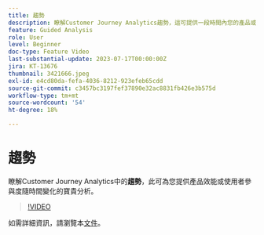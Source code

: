 ```yaml
---
title: 趨勢
description: 瞭解Customer Journey Analytics趨勢，這可提供一段時間內您的產品或使用者參與度績效的寶貴見解。
feature: Guided Analysis
role: User
level: Beginner
doc-type: Feature Video
last-substantial-update: 2023-07-17T00:00:00Z
jira: KT-13676
thumbnail: 3421666.jpeg
exl-id: e4cd80da-fefa-4036-8212-923efeb65cdd
source-git-commit: c3457bc3197fef37890e32ac8831fb426e3b575d
workflow-type: tm+mt
source-wordcount: '54'
ht-degree: 18%

---
```


# 趨勢

瞭解Customer Journey Analytics中的&#x200B;**趨勢**，此可為您提供產品效能或使用者參與度隨時間變化的寶貴分析。

>[!VIDEO](https://video.tv.adobe.com/v/3421666/?learn=on)

如需詳細資訊，請瀏覽本[文件](https://experienceleague.adobe.com/docs/analytics-platform/using/guided-analysis/trends/usage.html)。
